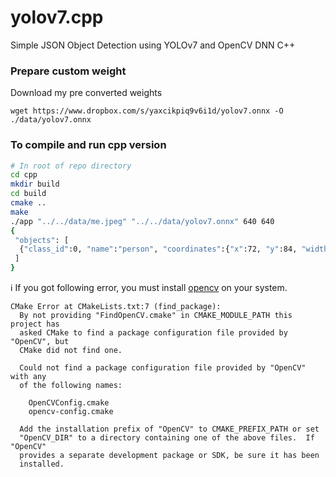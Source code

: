 
# yolov7.cpp
Simple JSON Object Detection using YOLOv7 and OpenCV DNN C++

### Prepare custom weight
Download my pre converted weights
```shell
wget https://www.dropbox.com/s/yaxcikpiq9v6i1d/yolov7.onnx -O ./data/yolov7.onnx
```

### To compile and run cpp version
```bash
# In root of repo directory
cd cpp
mkdir build
cd build
cmake ..
make
./app "../../data/me.jpeg" "../../data/yolov7.onnx" 640 640
{
 "objects": [ 
  {"class_id":0, "name":"person", "coordinates":{"x":72, "y":84, "width":842, "height":603}, "confidence":0.825500}  {"class_id":67, "name":"cell phone", "coordinates":{"x":15, "y":122, "width":247, "height":345}, "confidence":0.825312}  {"class_id":0, "name":"person", "coordinates":{"x":0, "y":233, "width":154, "height":456}, "confidence":0.449767}
 ] 
}
```

:information_source: If you got following error, you must install [opencv](https://github.com/opencv/opencv) on your system.
```
CMake Error at CMakeLists.txt:7 (find_package):
  By not providing "FindOpenCV.cmake" in CMAKE_MODULE_PATH this project has
  asked CMake to find a package configuration file provided by "OpenCV", but
  CMake did not find one.

  Could not find a package configuration file provided by "OpenCV" with any
  of the following names:

    OpenCVConfig.cmake
    opencv-config.cmake

  Add the installation prefix of "OpenCV" to CMAKE_PREFIX_PATH or set
  "OpenCV_DIR" to a directory containing one of the above files.  If "OpenCV"
  provides a separate development package or SDK, be sure it has been
  installed.
```